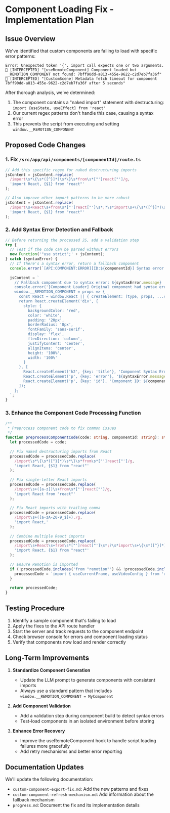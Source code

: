 # Component Loading Fix - Implementation Plan

## Issue Overview

We've identified that custom components are failing to load with specific error patterns:

```
Error: Unexpected token '{'. import call expects one or two arguments.
🔴 [INTERCEPTED] "[useRemoteComponent] Component loaded but __REMOTION_COMPONENT not found: 7bff90dd-a813-455e-9622-c2d7eb7fa36f"
🔴 [INTERCEPTED] "[CustomScene] Metadata fetch timeout for component 7bff90dd-a813-455e-9622-c2d7eb7fa36f after 5 seconds"
```

After thorough analysis, we've determined:
1. The component contains a "naked import" statement with destructuring: `import {useState, useEffect} from 'react'`
2. Our current regex patterns don't handle this case, causing a syntax error
3. This prevents the script from executing and setting `window.__REMOTION_COMPONENT`

## Proposed Code Changes

### 1. Fix `/src/app/api/components/[componentId]/route.ts`

```typescript
// Add this specific regex for naked destructuring imports
jsContent = jsContent.replace(
  /import\s*\{\s*([^}]*)\s*\}\s*from\s*["']react["']/g, 
  'import React, {$1} from "react"'
);

// Also improve other import patterns to be more robust
jsContent = jsContent.replace(
  /import\s+React\s+from\s*["']react["']\s*;?\s*import\s+\{\s*([^}]*)\s*\}\s*from\s*["']react["']/g,
  'import React, {$1} from "react"'
);
```

### 2. Add Syntax Error Detection and Fallback

```typescript
// Before returning the processed JS, add a validation step
try {
  // Test if the code can be parsed without errors
  new Function('"use strict";' + jsContent);
} catch (syntaxError) {
  // If there's a syntax error, return a fallback component
  console.error(`[API:COMPONENT:ERROR][ID:${componentId}] Syntax error in component, using fallback:`, syntaxError.message);
  
  jsContent = `
    // Fallback component due to syntax error: ${syntaxError.message}
    console.error('[Component Loader] Original component had syntax error: ${syntaxError.message}');
    window.__REMOTION_COMPONENT = props => {
      const React = window.React || { createElement: (type, props, ...children) => ({ type, props, children }) };
      return React.createElement('div', {
        style: { 
          backgroundColor: 'red', 
          color: 'white',
          padding: '20px',
          borderRadius: '8px',
          fontFamily: 'sans-serif',
          display: 'flex',
          flexDirection: 'column',
          justifyContent: 'center',
          alignItems: 'center',
          height: '100%',
          width: '100%'
        }
      }, [
        React.createElement('h2', {key: 'title'}, 'Component Syntax Error'),
        React.createElement('p', {key: 'error'}, '${syntaxError.message.replace(/'/g, "\\'")}'),
        React.createElement('p', {key: 'id'}, 'Component ID: ${componentId}')
      ]);
    };
  `;
}
```

### 3. Enhance the Component Code Processing Function

```typescript
/**
 * Preprocess component code to fix common issues
 */
function preprocessComponentCode(code: string, componentId: string): string {
  let processedCode = code;
  
  // Fix naked destructuring imports from React
  processedCode = processedCode.replace(
    /import\s*\{\s*([^}]*)\s*\}\s*from\s*["']react["']/g, 
    'import React, {$1} from "react"'
  );
  
  // Fix single-letter React imports
  processedCode = processedCode.replace(
    /import\s+([a-z])\s+from\s*["']react["']/g, 
    'import React from "react"'
  );
  
  // Fix React imports with trailing comma
  processedCode = processedCode.replace(
    /import\s+([a-zA-Z0-9_$]+),/g, 
    'import React,'
  );
  
  // Combine multiple React imports
  processedCode = processedCode.replace(
    /import\s+React\s+from\s*["']react["']\s*;?\s*import\s+\{\s*([^}]*)\s*\}\s*from\s*["']react["']/g,
    'import React, {$1} from "react"'
  );
  
  // Ensure Remotion is imported
  if (!processedCode.includes('from "remotion"') && !processedCode.includes("from 'remotion'")) {
    processedCode = `import { useCurrentFrame, useVideoConfig } from 'remotion';\n${processedCode}`;
  }
  
  return processedCode;
}
```

## Testing Procedure

1. Identify a sample component that's failing to load
2. Apply the fixes to the API route handler
3. Start the server and track requests to the component endpoint
4. Check browser console for errors and component loading status
5. Verify that components now load and render correctly

## Long-Term Improvements

1. **Standardize Component Generation**
   - Update the LLM prompt to generate components with consistent imports
   - Always use a standard pattern that includes `window.__REMOTION_COMPONENT = MyComponent`

2. **Add Component Validation**
   - Add a validation step during component build to detect syntax errors
   - Test-load components in an isolated environment before storing

3. **Enhance Error Recovery**
   - Improve the useRemoteComponent hook to handle script loading failures more gracefully
   - Add retry mechanisms and better error reporting

## Documentation Updates

We'll update the following documentation:
- `custom-component-export-fix.md`: Add the new patterns and fixes
- `custom-component-refresh-mechanism.md`: Add information about the fallback mechanism
- `progress.md`: Document the fix and its implementation details

